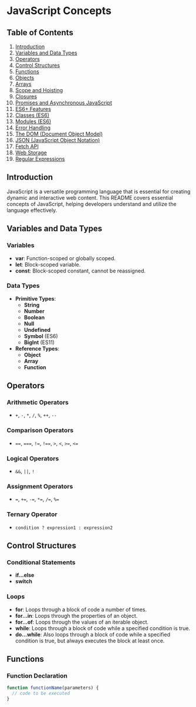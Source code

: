 # JavaScript Concepts

## Table of Contents

1. [Introduction](#introduction)
2. [Variables and Data Types](#variables-and-data-types)
3. [Operators](#operators)
4. [Control Structures](#control-structures)
5. [Functions](#functions)
6. [Objects](#objects)
7. [Arrays](#arrays)
8. [Scope and Hoisting](#scope-and-hoisting)
9. [Closures](#closures)
10. [Promises and Asynchronous JavaScript](#promises-and-asynchronous-javascript)
11. [ES6+ Features](#es6-features)
12. [Classes (ES6)](#classes-es6)
13. [Modules (ES6)](#modules-es6)
14. [Error Handling](#error-handling)
15. [The DOM (Document Object Model)](#the-dom-document-object-model)
16. [JSON (JavaScript Object Notation)](#json-javascript-object-notation)
17. [Fetch API](#fetch-api)
18. [Web Storage](#web-storage)
19. [Regular Expressions](#regular-expressions)

## Introduction

JavaScript is a versatile programming language that is essential for creating dynamic and interactive web content. This README covers essential concepts of JavaScript, helping developers understand and utilize the language effectively.

## Variables and Data Types

### Variables
- **var**: Function-scoped or globally scoped.
- **let**: Block-scoped variable.
- **const**: Block-scoped constant, cannot be reassigned.

### Data Types
- **Primitive Types**:
  - **String**
  - **Number**
  - **Boolean**
  - **Null**
  - **Undefined**
  - **Symbol** (ES6)
  - **BigInt** (ES11)
- **Reference Types**:
  - **Object**
  - **Array**
  - **Function**

## Operators

### Arithmetic Operators
- `+`, `-`, `*`, `/`, `%`, `++`, `--`

### Comparison Operators
- `==`, `===`, `!=`, `!==`, `>`, `<`, `>=`, `<=`

### Logical Operators
- `&&`, `||`, `!`

### Assignment Operators
- `=`, `+=`, `-=`, `*=`, `/=`, `%=`

### Ternary Operator
- `condition ? expression1 : expression2`

## Control Structures

### Conditional Statements
- **if...else**
- **switch**

### Loops
- **for**: Loops through a block of code a number of times.
- **for...in**: Loops through the properties of an object.
- **for...of**: Loops through the values of an iterable object.
- **while**: Loops through a block of code while a specified condition is true.
- **do...while**: Also loops through a block of code while a specified condition is true, but always executes the block at least once.

## Functions

### Function Declaration
```javascript
function functionName(parameters) {
  // code to be executed
}
